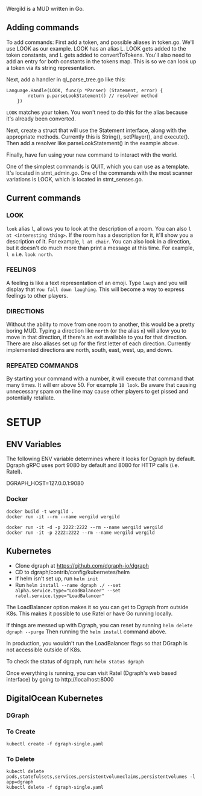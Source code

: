 Wergild is a MUD written in Go.

## Adding commands ##

To add commands: 
First add a token, and possible aliases in token.go. We'll use LOOK as our example. LOOK has an alias L. LOOK gets added to the token constants, and L gets added to convertToTokens. You'll also need to add an entry for both constants in the tokens map. This is so we can look up a token via its string representation.

Next, add a handler in ql_parse_tree.go like this:  

```
Language.Handle(LOOK, func(p *Parser) (Statement, error) {
		return p.parseLookStatement() // resolver method
	})
```

`LOOK` matches your token. You won't need to do this for the alias because it's already been converted. 

Next, create a struct that will use the Statement interface, along with the appropriate methods. Currently this is String(), setPlayer(), and execute(). Then add a resolver like parseLookStatement() in the example above.

Finally, have fun using your new command to interact with the world.

One of the simplest commands is QUIT, which you can use as a template. It's located in stmt_admin.go. One of the commands with the most scanner variations is LOOK, which is located in stmt_senses.go. 

## Current commands ##

### LOOK ###

`look` alias `l`, allows you to look at the description of a room. You can also `l at <interesting thing>`. If the room has a description for it, it'll show you a description of it. For example, `l at chair`. You can also look in a direction, but it doesn't do much more than print a message at this time. For example, `l n` i.e. `look north`.

### FEELINGS ###

A feeling is like a text representation of an emoji. Type `laugh` and you will display that `You fall down laughing`. This will become a way to express feelings to other players. 

### DIRECTIONS ###

Without the ability to move from one room to another, this would be a pretty boring MUD. Typing a direction like `north` (or the alias `n`) will allow you to move in that direction, if there's an exit available to you for that direction. There are also aliases set up for the first letter of each direction. Currently implemented directions are north, south, east, west, up, and down. 

### REPEATED COMMANDS ###

By starting your command with a number, it will execute that command that many times. It will err above 50. For example `10 look`. Be aware that causing unnecessary spam on the line may cause other players to get pissed and potentially retaliate. 


# SETUP #

## ENV Variables ##

The following ENV variable determines where it looks for Dgraph by default. Dgraph gRPC uses port 9080 by default and 8080 for HTTP calls (i.e. Ratel). 

DGRAPH_HOST=127.0.0.1:9080

### Docker ###

```
docker build -t wergild .
docker run -it --rm --name wergild wergild

docker run -it -d -p 2222:2222 --rm --name wergild wergild
docker run -it -p 2222:2222 --rm --name wergild wergild
```

## Kubernetes ##

* Clone dgraph at https://github.com/dgraph-io/dgraph
* CD to dgraph/contrib/config/kubernetes/helm
* If helm isn't set up, run `helm init`
* Run `helm install --name dgraph ./ --set alpha.service.type="LoadBalancer" --set ratel.service.type="LoadBalancer"`

The LoadBalancer option makes it so you can get to Dgraph from outside K8s. This makes it possible to use Ratel or have Go running locally. 

If things are messed up with Dgraph, you can reset by running `helm delete dgraph --purge` Then running the `helm install` command above. 

In production, you wouldn't run the LoadBalancer flags so that DGraph is not accessible outside of K8s. 

To check the status of dgraph, run: `helm status dgraph`

Once everything is running, you can visit Ratel (Dgraph's web based interface) by going to http://localhost:8000

## DigitalOcean Kubernetes ##

### DGraph ###

### To Create ###
```
kubectl create -f dgraph-single.yaml
```

### To Delete ###
```
kubectl delete pods,statefulsets,services,persistentvolumeclaims,persistentvolumes -l app=dgraph
kubectl delete -f dgraph-single.yaml
```

